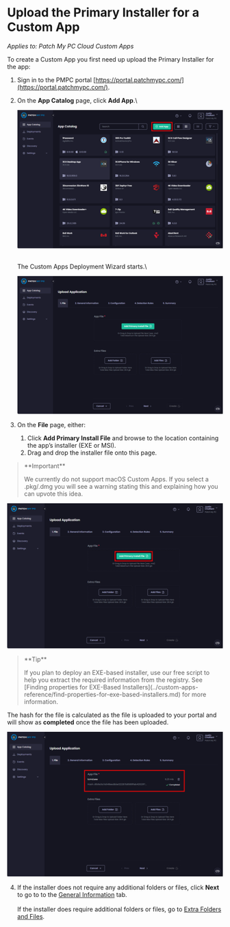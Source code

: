 # Upload the Primary Installer for a Custom App

_Applies to: Patch My PC Cloud Custom Apps_

To create a Custom App you first need up upload the Primary Installer for the app:

1. Sign in to the PMPC portal [https://portal.patchmypc.com/](https://portal.patchmypc.com/).
2.  On the **App Catalog** page, click **Add App**.\\

    ![Clicking "Add App" on the App Catalog page](/_images/image-(209).png)

    \
    The Custom Apps Deployment Wizard starts.\\

    ![Custom Apps Deployment Wizard](/_images/image-(210).png)
3. On the **File** page, either:
   1. Click **Add Primary Install File** and browse to the location containing the app’s installer (EXE or MSI).
   2. Drag and drop the installer file onto this page.

> \*\*Important\*\*
>
> We currently do not support macOS Custom Apps. If you select a .pkg/.dmg you will see a warning stating this and explaining how you can upvote this idea.

![Clicking "Add Primary Install File" on the "Upload Application" page](/_images/image-(211).png)

> \*\*Tip\*\*
>
> If you plan to deploy an EXE-based installer, use our free script to help you extract the required information from the registry. See \[Finding properties for EXE-Based Installers]\(../custom-apps-reference/find-properties-for-exe-based-installers.md) for more information.

The hash for the file is calculated as the file is uploaded to your portal and will show as **completed** once the file has been uploaded.

![Calculating the hash for the file as its uploaded to your portal.](/_images/image-(212).png)

4. If the installer does not require any additional folders or files, click **Next** to go to to the [General Information](custom-apps-general-information-tab.md) tab.\
   \
   If the installer does require additional folders or files, go to [Extra Folders and Files](custom-apps-file-tab.md).